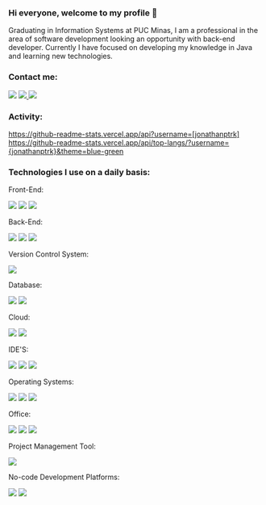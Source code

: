 ### Hi everyone, welcome to my profile 👋

Graduating in Information Systems at PUC Minas, I am a professional in the area of software development looking an opportunity with back-end developer. Currently I have focused on developing my knowledge in Java and learning new technologies.

### Contact me:

<a href="https://mailto:jonathanptrk18@gmail.com"><img src="https://img.shields.io/badge/Gmail-D14836?style=for-the-badge&logo=gmail&logoColor=white" /></a>
<a href="https://api.whatsapp.com/send?phone=5531973398362&text=Entrar%20em%20contato%20com%20Jonathan"><img src="https://img.shields.io/badge/WhatsApp-25D366?style=for-the-badge&logo=whatsapp&logoColor=white"/> </a><a href="https://www.instagram.com/jonathanptrk_/"><img src="https://img.shields.io/badge/Instagram-E4405F?style=for-the-badge&logo=instagram&logoColor=white" /></a>

### Activity:

https://github-readme-stats.vercel.app/api?username=[jonathanptrk] 
https://github-readme-stats.vercel.app/api/top-langs/?username={jonathanptrk}&theme=blue-green

### Technologies I use on a daily basis:

Front-End:

<img src="https://img.shields.io/badge/HTML5-E34F26?style=for-the-badge&logo=html5&logoColor=white" /> <img src="https://img.shields.io/badge/CSS3-1572B6?style=for-the-badge&logo=css3&logoColor=white" /> <img src="https://img.shields.io/badge/JavaScript-323330?style=for-the-badge&logo=javascript&logoColor=F7DF1E" />

Back-End:

<img src="https://img.shields.io/badge/java-%23ED8B00.svg?style=for-the-badge&logo=java&logoColor=white" /> <img src="https://img.shields.io/badge/C%23-239120?style=for-the-badge&logo=c-sharp&logoColor=white"/> <img src="https://img.shields.io/badge/Python-3776AB?style=for-the-badge&logo=python&logoColor=white"/>

Version Control System:

<img src="https://img.shields.io/badge/GIT-E44C30?style=for-the-badge&logo=git&logoColor=white"/>


Database: 

<img src="https://img.shields.io/badge/MySQL-005C84?style=for-the-badge&logo=mysql&logoColor=white" /> <img src="https://img.shields.io/badge/PostgreSQL-316192?style=for-the-badge&logo=postgresql&logoColor=white"/>

Cloud: 

<img src="https://img.shields.io/badge/Microsoft_Azure-0089D6?style=for-the-badge&logo=microsoft-azure&logoColor=white"/> <img src="https://img.shields.io/badge/Amazon_AWS-232F3E?style=for-the-badge&logo=amazon-aws&logoColor=white"/>


IDE'S:

<img src="https://img.shields.io/badge/IntelliJ_IDEA-000000.svg?style=for-the-badge&logo=intellij-idea&logoColor=white" /> <img src="https://img.shields.io/badge/Eclipse-2C2255?style=for-the-badge&logo=eclipse&logoColor=white" /> <img src="https://img.shields.io/badge/Visual_Studio-5C2D91?style=for-the-badge&logo=visual%20studio&logoColor=white" /> 

Operating Systems:

<img src="https://img.shields.io/badge/mac%20os-000000?style=for-the-badge&logo=apple&logoColor=white" /> <img src="https://img.shields.io/badge/Windows-0078D6?style=for-the-badge&logo=windows&logoColor=white"/> <img src="https://img.shields.io/badge/Linux-FCC624?style=for-the-badge&logo=linux&logoColor=black"/>

Office:

<img src="https://img.shields.io/badge/Microsoft_Excel-217346?style=for-the-badge&logo=microsoft-excel&logoColor=white"/> <img src="https://img.shields.io/badge/Microsoft_PowerPoint-B7472A?style=for-the-badge&logo=microsoft-powerpoint&logoColor=white"/> <img src="https://img.shields.io/badge/Microsoft_Word-2B579A?style=for-the-badge&logo=microsoft-word&logoColor=white"/> 

Project Management Tool:

<img src="https://img.shields.io/badge/Trello-0052CC?style=for-the-badge&logo=trello&logoColor=white"/>

No-code Development Platforms:

<img src="https://img.shields.io/badge/Wix-000?style=for-the-badge&logo=wix&logoColor=white"/> <img src="https://img.shields.io/badge/Wordpress-21759B?style=for-the-badge&logo=wordpress&logoColor=white"/>













